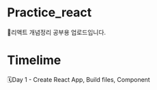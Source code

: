 # Practice_react

💎리액트 개념정리 공부용 업로드입니다.

# Timelime

🗓️Day 1 - Create React App, Build files, Component
